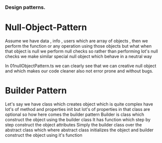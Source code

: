 ### Design patterns.

# Null-Object-Pattern

Assume we have data , info , users which are array of objects , then we perform the function or any operation using those objects but what when that object is null we perform null checks so rather than performing lot's null checks we make similar special null object which behave in a neutral way

In 01nullObjectPattern.ts we can clearly see that we can creative null object and which makes our code cleaner also not error prone and without bugs.

# Builder Pattern

Let's say we have class which creates object which is quite complex have lot's of method and properties init but lot's of properties in that class are optional so how here comes the builder pattern
Builder is class which construct the object using the builder class
It has function which step by step construct the object attributes
Simply the builder class over the abstract class which where abstract class initializes the object and builder construct the object using it's function
